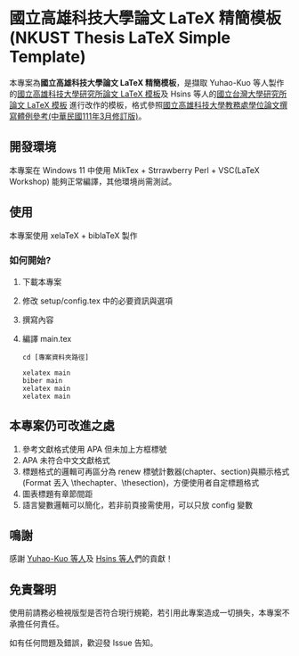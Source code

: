 # 國立高雄科技大學論文 LaTeX 精簡模板<br>(NKUST Thesis LaTeX Simple Template)

本專案為**國立高雄科技大學論文 LaTeX 精簡模板**，是擷取 Yuhao-Kuo 等人製作的[國立高雄科技大學研究所論文 LaTeX 模板](https://github.com/yuhao-kuo/NKUST-thesis-template)及 Hsins 等人的[國立台灣大學研究所論文 LaTeX 模板](https://github.com/Hsins/NTU-Thesis-LaTeX-Template) 進行改作的模板，格式參照[國立高雄科技大學教務處學位論文撰寫體例參考(中華民國111年3月修訂版)](https://acad.nkust.edu.tw/var/file/4/1004/img/212/F-2-35.docx)。

## 開發環境

本專案在 Windows 11 中使用 MikTex + Strrawberry Perl + VSC(LaTeX Workshop) 能夠正常編譯，其他環境尚需測試。

## 使用

本專案使用 xelaTeX + biblaTeX 製作

### 如何開始?

1. 下載本專案
2. 修改 setup/config.tex 中的必要資訊與選項
3. 撰寫內容
4. 編譯 main.tex

   ```
   cd [專案資料夾路徑]

   xelatex main
   biber main
   xelatex main
   xelatex main
   ```

## 本專案仍可改進之處

1. 參考文獻格式使用 APA 但未加上方框標號
2. APA 未符合中文文獻格式  
3. 標題格式的邏輯可再區分為 renew 標號計數器(chapter、section)與顯示格式(Format 丟入 \thechapter、\thesection)，方便使用者自定標題格式
4. 圖表標題有章節間距
5. 語言變數邏輯可以簡化，若非前頁接需使用，可以只放 config 變數

## 鳴謝

感謝 [Yuhao-Kuo 等人](https://github.com/yuhao-kuo/NKUST-thesis-template/graphs/contributors)及 [Hsins 等人](https://github.com/Hsins/NTU-Thesis-LaTeX-Template/graphs/contributors)們的貢獻！

## 免責聲明

使用前請務必檢視版型是否符合現行規範，若引用此專案造成一切損失，本專案不承擔任何責任。

如有任何問題及錯誤，歡迎發 Issue 告知。
